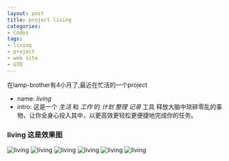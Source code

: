 ```yaml
---
layout: post
title: project living
categories:
- Codes
tags:
- living
- project
- web site
- GTD
---
```


在lamp-brother有4小月了,最近在忙活的一个project   

* name: *living*   
* intro: 这是一个 *生活* 和 *工作* 的 *计划* *整理* *记录* 工具 释放大脑中琐碎零乱的事物，让你全身心投入其中，以更高效更轻松更便捷地完成你的任务。

### living 这是效果图
![living](../../../../post_pic/living/living_readme.png)
![living](../../../../post_pic/living/living_home.png)
![living](../../../../post_pic/living/living_home2.png)
![living](../../../../post_pic/living/living_center.png)
![living](../../../../post_pic/living/living_signin.png)
![living](../../../../post_pic/living/living_register.png)
